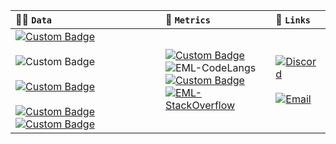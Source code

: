 | 👨‍💻 <code>Data</code> | 📜 <code>Metrics</code> | 🔗 <code>Links</code> |
| :- | :- | :- |
| [![Custom Badge](https://img.shields.io/badge/%C2%AD-Eduardo%20ML-008053?style=for-the-badge&logo=aeromexico&logoColor=white&logoWidth=40)](#) <br><br> ![Custom Badge](https://img.shields.io/badge/%C2%AD-Software%20Engineer-red?style=for-the-badge&logo=wikipedia) <br><br> [![Custom Badge](https://img.shields.io/badge/%C2%AD-tenochtitlan-e4007c?style=for-the-badge&logo=googlemaps&logoColor=white)](#) <br><br> [![Custom Badge](https://img.shields.io/badge/-SO-d70a53?style=for-the-badge&logo=debian&logoColor=white)](#)[![Custom Badge](https://img.shields.io/badge/-DE-0060a8?style=for-the-badge&logo=xfce&logoColor=white)](#) | [![Custom Badge](https://img.shields.io/badge/%20-github-purple?style=flat-square&logo=github)](#) <br> ![EML-CodeLangs](https://github-readme-stats.vercel.app/api/top-langs/?username=eml-bin&layout=compact&theme=dark) <br> [![Custom Badge](https://img.shields.io/badge/%20-stackoverflow-gray?style=flat-square&logo=stackoverflow)](#) <br> [![EML-StackOverflow](https://github-readme-stackoverflow.vercel.app/?userID=4010240&theme=dark&layout=compact)](https://stackoverflow.com/users/4010240/eduardo-ml) | [![Discord](https://img.shields.io/discord/123456789012345678?label=Tlamabyte&logo=discord)](https://discord.gg/rg6h8HeBvJ) <br><br> [![Email](https://img.shields.io/badge/email-edu@eml.run-blue?style=flat-square&logo=gmail)](mailto:tuemail@ejemplo.com)

